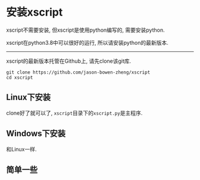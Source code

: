# 安装xscript
xscript不需要安装, 但xscript是使用python编写的, 需要安装python.

xscript在python3.8中可以很好的运行, 所以请安装python的最新版本.

- - -

xscript的最新版本托管在Github上, 请先clone该git库.

```
git clone https://github.com/jason-bowen-zheng/xscript
cd xscript
```

## Linux下安装
clone好了就可以了, `xscript`目录下的`xscript.py`是主程序.

## Windows下安装
和Linux一样.

## 简单一些

